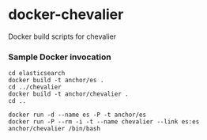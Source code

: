 # docker-chevalier
Docker build scripts for chevalier



### Sample Docker invocation

    cd elasticsearch
    docker build -t anchor/es .
    cd ../chevalier
    docker build -t anchor/chevalier .
    cd ..

    docker run -d --name es -P -t anchor/es
    docker run -P --rm -i -t --name chevalier --link es:es anchor/chevalier /bin/bash


